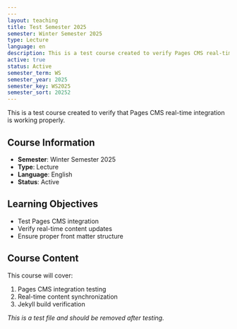 ```yaml
---
---
layout: teaching
title: Test Semester 2025
semester: Winter Semester 2025
type: Lecture
language: en
description: This is a test course created to verify Pages CMS real-time integration
active: true
status: Active
semester_term: WS
semester_year: 2025
semester_key: WS2025
semester_sort: 20252
---
```





This is a test course created to verify that Pages CMS real-time integration is working properly.

## Course Information
- **Semester**: Winter Semester 2025
- **Type**: Lecture
- **Language**: English
- **Status**: Active

## Learning Objectives
- Test Pages CMS integration
- Verify real-time content updates
- Ensure proper front matter structure

## Course Content
This course will cover:
1. Pages CMS integration testing
2. Real-time content synchronization
3. Jekyll build verification

*This is a test file and should be removed after testing.* 